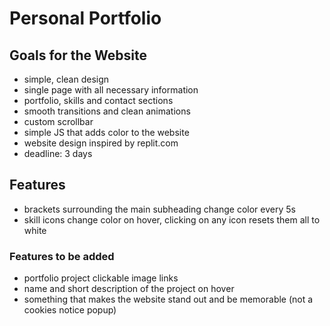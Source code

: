 # Personal Portfolio

## Goals for the Website
- simple, clean design
- single page with all necessary information
- portfolio, skills and contact sections
- smooth transitions and clean animations
- custom scrollbar
- simple JS that adds color to the website
- website design inspired by replit.com
- deadline: 3 days

## Features
- brackets surrounding the main subheading change color every 5s
- skill icons change color on hover, clicking on any icon resets them all to white

### Features to be added
- portfolio project clickable image links
- name and short description of the project on hover
- something that makes the website stand out and be memorable (not a cookies notice popup)
